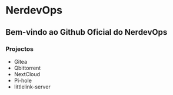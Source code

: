 # NerdevOps

## Bem-vindo ao Github Oficial do NerdevOps

### Projectos

- Gitea
- Qbittorrent
- NextCloud
- Pi-hole
- littlelink-server